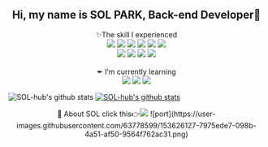 <div align=center>

Hi, my name is SOL PARK, Back-end Developer💪
--------------------------------------------
✨The skill I experienced<br/>
    <img src="https://img.shields.io/badge/java-007396?style=for-the-badge&logo=java&logoColor=white">
    <img src="https://img.shields.io/badge/Eclipse-2C2255?style=for-the-badge&logo=Eclipse&logoColor=white">
    <img src="https://img.shields.io/badge/spring-6DB33F?style=for-the-badge&logo=spring&logoColor=white">
    <img src="https://img.shields.io/badge/spring boot-6DB33F?style=for-the-badge&logo=spring boot&logoColor=white">
    <img src="https://img.shields.io/badge/oracle-F80000?style=for-the-badge&logo=oracle&logoColor=white">
    <img src="https://img.shields.io/badge/mysql-4479A1?style=for-the-badge&logo=mysql&logoColor=white">
<br/>
    <img src="https://img.shields.io/badge/jquery-0769AD?style=for-the-badge&logo=jquery&logoColor=white">
    <img src="https://img.shields.io/badge/JavaScript-F7DF1E?style=for-the-badge&logo=JavaScript&logoColor=black">
    <img src="https://img.shields.io/badge/html5-E34F26?style=for-the-badge&logo=html5&logoColor=white">
    <img src="https://img.shields.io/badge/css-1572B6?style=for-the-badge&logo=css3&logoColor=white">
<br/><br/>
✒ I’m currently learning
<br/>
<img src="https://img.shields.io/badge/Spring Security-6DB33F?style=for-the-badge&logo=Spring Security&logoColor=white">
<img src="https://img.shields.io/badge/react-61DAFB?style=for-the-badge&logo=react&logoColor=black">
<img src="https://img.shields.io/badge/typescript-3178C6?style=for-the-badge&logo=typescript&logoColor=white"> </div>

![SOL-hub's github stats](https://github-readme-stats.vercel.app/api?username=SOL-hub&show_icons=true)
[![SOL-hub's github stats](https://github-readme-stats.vercel.app/api/top-langs/?username=SOL-hub&show_icons=true&hide_border=true&title_color=004386&icon_color=004386&layout=compact)](https://github.com/SOL-hub)
<br/>
<div align=center>
💚 About SOL click this👉<img src="https://img.shields.io/badge/Portfolio-F24E1E?style=for-the-badge&logo=SOL&logoColor=white">
![port](https://user-images.githubusercontent.com/63778599/153626127-7975ede7-098b-4a51-af50-9564f762ac31.png)
